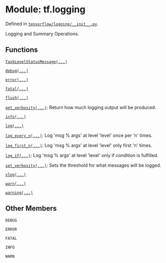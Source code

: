 <div itemscope itemtype="http://developers.google.com/ReferenceObject">
<meta itemprop="name" content="tf.logging" />
<meta itemprop="property" content="DEBUG"/>
<meta itemprop="property" content="ERROR"/>
<meta itemprop="property" content="FATAL"/>
<meta itemprop="property" content="INFO"/>
<meta itemprop="property" content="WARN"/>
</div>

# Module: tf.logging



Defined in [`tensorflow/logging/__init__.py`](https://www.tensorflow.org/code/tensorflow/logging/__init__.py).

Logging and Summary Operations.

## Functions

[`TaskLevelStatusMessage(...)`](../tf/logging/TaskLevelStatusMessage.md)

[`debug(...)`](../tf/logging/debug.md)

[`error(...)`](../tf/logging/error.md)

[`fatal(...)`](../tf/logging/fatal.md)

[`flush(...)`](../tf/logging/flush.md)

[`get_verbosity(...)`](../tf/logging/get_verbosity.md): Return how much logging output will be produced.

[`info(...)`](../tf/logging/info.md)

[`log(...)`](../tf/logging/log.md)

[`log_every_n(...)`](../tf/logging/log_every_n.md): Log 'msg % args' at level 'level' once per 'n' times.

[`log_first_n(...)`](../tf/logging/log_first_n.md): Log 'msg % args' at level 'level' only first 'n' times.

[`log_if(...)`](../tf/logging/log_if.md): Log 'msg % args' at level 'level' only if condition is fulfilled.

[`set_verbosity(...)`](../tf/logging/set_verbosity.md): Sets the threshold for what messages will be logged.

[`vlog(...)`](../tf/logging/vlog.md)

[`warn(...)`](../tf/logging/warn.md)

[`warning(...)`](../tf/logging/warning.md)

## Other Members

`DEBUG`

`ERROR`

`FATAL`

`INFO`

`WARN`

